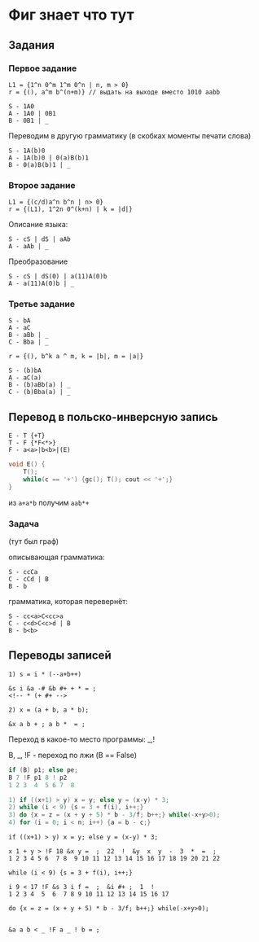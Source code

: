# Фиг знает что тут

## Задания

### Первое задание

```plain
L1 = {1^n 0^m 1^m 0^n | n, m > 0}
r = {(), a^m b^(n+m)} // выдать на выходе вместо 1010 aabb
```

```plain
S - 1A0
A - 1A0 | 0B1
B - 0B1 | _
```

Переводим в другую грамматику (в скобках моменты печати слова)

```plain
S - 1A(b)0
A - 1A(b)0 | 0(a)B(b)1
B - 0(a)B(b)1 | _
```

### Второе задание

```plain
L1 = {(c/d)a^n b^n | n> 0}
r = {(L1), 1^2n 0^(k+n) | k = |d|}
```

Описание языка:

```plain
S - cS | dS | aAb
A - aAb | _
```

Преобразование

```plain
S - cS | dS(0) | a(11)A(0)b
A - a(11)A(0)b | _
```

### Третье задание

```plain
S - bA
A - aC
B - aBb | _
C - Bba | _
```

```plain
r = {(), b^k a ^ m, k = |b|, m = |a|}
```

```plain
S - (b)bA
A - aC(a)
B - (b)aBb(a) | _
C - (b)Bba(a) | _
```

## Перевод в польско-инверсную запись

```plain
E - T {+T}
T - F {*F<*>}
F - a<a>|b<b>|(E)
```

```cpp
void E() {
    T();
    while(c == '+') {gc(); T(); cout << '+';}
}
```

из `a+a*b` получим `aab*+`

### Задача

(тут был граф)

описывающая грамматика:

```plain
S - ccCa
C - cCd | B
B - b
```

грамматика, которая перевернёт:

```plain
S - cc<a>C<cc>a
C - c<d>C<c>d | B
B - b<b>
```

## Переводы записей

```plain
1) s = i * (--a+b++)

&s i &a -# &b #+ + * = ;  
<!-- * (+ #+ -->
```

```plain
2) x = (a + b, a * b);

&x a b + ; a b *  = ;
```

Переход в какое-то место программы: _,!

B, _, !F - переход по лжи (B == False)

```cpp
if (B) p1; else pe;
B 7 !F p1 8 ! p2
1 2 3  4  5 6 7  8
```

```cpp
1) if ((x+1) > y) x = y; else y = (x-y) * 3;
2) while (i < 9) {s = 3 + f(i), i++;}
3) do {x = z = (x + y + 5) * b - 3/f; b++;} while(-x+y>0);
4) for (i = 0; i < n; i++) {a = b - c;}
```

```plain
if ((x+1) > y) x = y; else y = (x-y) * 3;

x 1 + y > !F 18 &x y =  ;  22  !  &y  x  y  -  3  *  =  ;
1 2 3 4 5 6  7 8  9 10 11 12 13 14 15 16 17 18 19 20 21 22
```

```plain
while (i < 9) {s = 3 + f(i), i++;}

i 9 < 17 !F &s 3 i f =  ;  &i #+ ;  1  !
1 2 3 4  5  6  7 8 9 10 11 12 13 14 15 16 17
```

``` plain
do {x = z = (x + y + 5) * b - 3/f; b++;} while(-x+y>0);


&a a b < _ !F a _ ! b = ;

```
